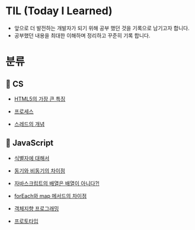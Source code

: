 # TIL (Today I Learned)

- 앞으로 더 발전하는 개발자가 되기 위해 공부 했던 것을 기록으로 남기고자 합니다.
- 공부했던 내용을 최대한 이해하며 정리하고 꾸준히 기록 합니다.

# 분류

## 🐯 CS

- [HTML5의 가장 큰 특징](/CS/HTML5의%20가장%20큰%20특징.md)

- [프로세스](CS/프로세스.md)

- [스레드의 개념](CS/스레드의%20개념.md)

## 🐯 JavaScript

- [식별자에 대해서](JavaScript/식별자.md)

- [동기와 비동기의 차이점](JavaScript/동기와%20비동기의%20차이점.md)

- [자바스크립트의 배열은 배열이 아니다?!](JavaScript/자바스크립트의%20배열은%20배열이%20아니다.md)

- [forEach와 map 메서드의 차이점](JavaScript/forEach와%20map%20메서드의%20차이.md)

- [객체지향 프로그래밍](JavaScript/객체지향%20프로그래밍.md)

- [프로토타입](JavaScript/프로토타입.md)
